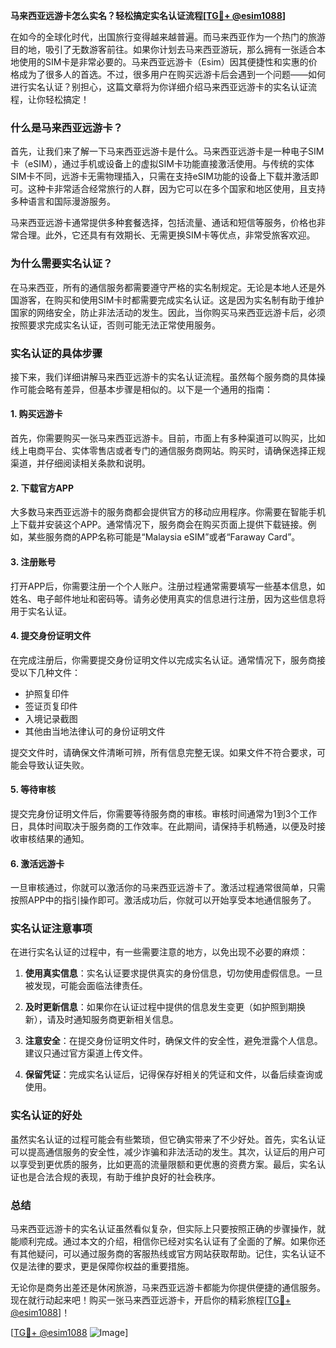 **马来西亚远游卡怎么实名？轻松搞定实名认证流程[[TG💪+ @esim1088](https://t.me/s/esim1088)]**

在如今的全球化时代，出国旅行变得越来越普遍。而马来西亚作为一个热门的旅游目的地，吸引了无数游客前往。如果你计划去马来西亚游玩，那么拥有一张适合本地使用的SIM卡是非常必要的。马来西亚远游卡（Esim）因其便捷性和实惠的价格成为了很多人的首选。不过，很多用户在购买远游卡后会遇到一个问题——如何进行实名认证？别担心，这篇文章将为你详细介绍马来西亚远游卡的实名认证流程，让你轻松搞定！

### 什么是马来西亚远游卡？

首先，让我们来了解一下马来西亚远游卡是什么。马来西亚远游卡是一种电子SIM卡（eSIM），通过手机或设备上的虚拟SIM卡功能直接激活使用。与传统的实体SIM卡不同，远游卡无需物理插入，只需在支持eSIM功能的设备上下载并激活即可。这种卡非常适合经常旅行的人群，因为它可以在多个国家和地区使用，且支持多种语言和国际漫游服务。

马来西亚远游卡通常提供多种套餐选择，包括流量、通话和短信等服务，价格也非常合理。此外，它还具有有效期长、无需更换SIM卡等优点，非常受旅客欢迎。

### 为什么需要实名认证？

在马来西亚，所有的通信服务都需要遵守严格的实名制规定。无论是本地人还是外国游客，在购买和使用SIM卡时都需要完成实名认证。这是因为实名制有助于维护国家的网络安全，防止非法活动的发生。因此，当你购买马来西亚远游卡后，必须按照要求完成实名认证，否则可能无法正常使用服务。

### 实名认证的具体步骤

接下来，我们详细讲解马来西亚远游卡的实名认证流程。虽然每个服务商的具体操作可能会略有差异，但基本步骤是相似的。以下是一个通用的指南：

#### 1. 购买远游卡
首先，你需要购买一张马来西亚远游卡。目前，市面上有多种渠道可以购买，比如线上电商平台、实体零售店或者专门的通信服务商网站。购买时，请确保选择正规渠道，并仔细阅读相关条款和说明。

#### 2. 下载官方APP
大多数马来西亚远游卡的服务商都会提供官方的移动应用程序。你需要在智能手机上下载并安装这个APP。通常情况下，服务商会在购买页面上提供下载链接。例如，某些服务商的APP名称可能是“Malaysia eSIM”或者“Faraway Card”。

#### 3. 注册账号
打开APP后，你需要注册一个个人账户。注册过程通常需要填写一些基本信息，如姓名、电子邮件地址和密码等。请务必使用真实的信息进行注册，因为这些信息将用于实名认证。

#### 4. 提交身份证明文件
在完成注册后，你需要提交身份证明文件以完成实名认证。通常情况下，服务商接受以下几种文件：
- 护照复印件
- 签证页复印件
- 入境记录截图
- 其他由当地法律认可的身份证明文件

提交文件时，请确保文件清晰可辨，所有信息完整无误。如果文件不符合要求，可能会导致认证失败。

#### 5. 等待审核
提交完身份证明文件后，你需要等待服务商的审核。审核时间通常为1到3个工作日，具体时间取决于服务商的工作效率。在此期间，请保持手机畅通，以便及时接收审核结果的通知。

#### 6. 激活远游卡
一旦审核通过，你就可以激活你的马来西亚远游卡了。激活过程通常很简单，只需按照APP中的指引操作即可。激活成功后，你就可以开始享受本地通信服务了。

### 实名认证注意事项

在进行实名认证的过程中，有一些需要注意的地方，以免出现不必要的麻烦：

1. **使用真实信息**：实名认证要求提供真实的身份信息，切勿使用虚假信息。一旦被发现，可能会面临法律责任。
   
2. **及时更新信息**：如果你在认证过程中提供的信息发生变更（如护照到期换新），请及时通知服务商更新相关信息。

3. **注意安全**：在提交身份证明文件时，确保文件的安全性，避免泄露个人信息。建议只通过官方渠道上传文件。

4. **保留凭证**：完成实名认证后，记得保存好相关的凭证和文件，以备后续查询或使用。

### 实名认证的好处

虽然实名认证的过程可能会有些繁琐，但它确实带来了不少好处。首先，实名认证可以提高通信服务的安全性，减少诈骗和非法活动的发生。其次，认证后的用户可以享受到更优质的服务，比如更高的流量限额和更优惠的资费方案。最后，实名认证也是合法合规的表现，有助于维护良好的社会秩序。

### 总结

马来西亚远游卡的实名认证虽然看似复杂，但实际上只要按照正确的步骤操作，就能顺利完成。通过本文的介绍，相信你已经对实名认证有了全面的了解。如果你还有其他疑问，可以通过服务商的客服热线或官方网站获取帮助。记住，实名认证不仅是法律的要求，更是保障你权益的重要措施。

无论你是商务出差还是休闲旅游，马来西亚远游卡都能为你提供便捷的通信服务。现在就行动起来吧！购买一张马来西亚远游卡，开启你的精彩旅程[[TG💪+ @esim1088](https://t.me/s/esim1088)]！

[[TG💪+ @esim1088](https://t.me/s/esim1088) ![Image](https://i.postimg.cc/4NQfJmqS/Snipaste-2025-05-13-00-14-12.png)]